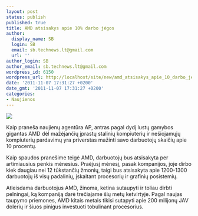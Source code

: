 ```yaml
---
layout: post
status: publish
published: true
title: AMD atsisakys apie 10% darbo jėgos
author:
  display_name: SB
  login: SB
  email: sb.technews.lt@gmail.com
  url: ''
author_login: SB
author_email: sb.technews.lt@gmail.com
wordpress_id: 6150
wordpress_url: http://localhost/site/new/amd_atsisakys_apie_10_darbo_jegos/
date: '2011-11-07 17:31:27 +0200'
date_gmt: '2011-11-07 17:31:27 +0200'
categories:
- Naujienos
---
```

<div class="imgright"><img src="http://technews.lt/upload/amdworker.jpg"  /></div>
<p>Kaip praneša naujienų agentūra AP, antras pagal dydį lustų gamybos gigantas AMD dėl mažėjančių įprastų stalinių kompiuterių ir nešiojamųjų kompiuterių pardavimų yra priverstas mažinti savo darbuotojų skaičių apie 10 procentų.</p>
<p>Kaip spaudos pranešime teigė AMD, darbuotojų bus atsisakyta per artimiausius penkis mėnesius. Praėjusį mėnesį, pasak kompanijos, joje dirbo kiek daugiau nei 12 tūkstančių žmonių, taigi bus atsisakyta apie 1200-1300 darbuotojų iš visų padalinių, įskaitant procesorių ir grafinių posistemių.</p>
<p>Atleisdama darbuotojus AMD, žinoma, ketina sutaupyti ir toliau dirbti pelningai, ką kompaniją darė trečiajame šių metų ketvirtyje. Pagal naujas taupymo priemones, AMD kitais metais tikisi sutapyti apie 200 milijonų JAV dolerių ir šiuos pinigus investuoti tobulinant procesorius.</p>
